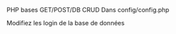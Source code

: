 PHP bases GET/POST/DB CRUD
Dans config/config.php

Modifiez les login de la base de données
<?php
// Database connection settings
$username = 'root';
$password = ''; //modifier
